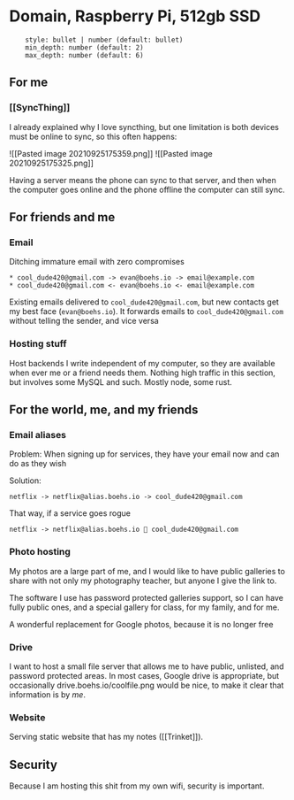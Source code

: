 # Domain, Raspberry Pi, 512gb SSD

```toc
    style: bullet | number (default: bullet)
    min_depth: number (default: 2)
    max_depth: number (default: 6)
```

## For me

### [[SyncThing]]

I already explained why I love syncthing, but one limitation is both devices must be online to sync, so this often happens:

![[Pasted image 20210925175359.png]]
![[Pasted image 20210925175325.png]]

Having a server means the phone can sync to that server, and then when the computer goes online and the phone offline the computer can still sync.

## For friends and me

### Email

Ditching immature email with zero compromises

```ad-example
* cool_dude420@gmail.com -> evan@boehs.io -> email@example.com
* cool_dude420@gmail.com <- evan@boehs.io <- email@example.com
```

Existing emails delivered to `cool_dude420@gmail.com`, but new contacts get my best face (`evan@boehs.io`). It forwards emails to `cool_dude420@gmail.com` without telling the sender, and vice versa

### Hosting stuff

Host backends I write independent of my computer, so they are available when ever me or a friend needs them. Nothing high traffic in this section, but involves some MySQL and such. Mostly node, some rust.

## For the world, me, and my friends

### Email aliases

Problem: When signing up for services, they have your email now and can do as they wish

Solution: 
```ad-example
netflix -> netflix@alias.boehs.io -> cool_dude420@gmail.com
```

That way, if a service goes rogue

```ad-example
netflix -> netflix@alias.boehs.io 🚫 cool_dude420@gmail.com
```

### Photo hosting

My photos are a large part of me, and I would like to have public galleries to share with not only my photography teacher, but anyone I give the link to. 

The software I use has password protected galleries support, so I can have fully public ones, and a special gallery for class, for my family, and for me.

A wonderful replacement for Google photos, because it is no longer free

### Drive

I want to host a small file server that allows me to have public, unlisted, and password protected areas. In most cases, Google drive is appropriate, but occasionally drive.boehs.io/coolfile.png would be nice, to make it clear that information is by *me*.

### Website

Serving static website that has my notes ([[Trinket]]).

## Security

Because I am hosting this shit from my own wifi, security is important. 